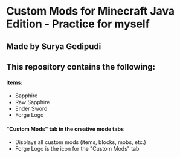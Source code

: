 # Custom Mods for Minecraft Java Edition - Practice for myself
## Made by Surya Gedipudi
## This repository contains the following:
#### Items: 
- Sapphire
- Raw Sapphire
- Ender Sword
- Forge Logo
#### "Custom Mods" tab in the creative mode tabs
- Displays all custom mods (items, blocks, mobs, etc.)
- Forge Logo is the icon for the "Custom Mods" tab
